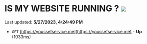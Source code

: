 # IS MY WEBSITE RUNNING ? [![](https://img.shields.io/static/v1?label=Sponsor&message=%E2%9D%A4&logo=GitHub&color=%23fe8e86)](https://github.com/sponsors/<username>)

Last updated: **5/27/2023, 4:24:49 PM**

- `GET` [https://youssefservice.me](https://youssefservice.me) - **Up** (1033ms)

